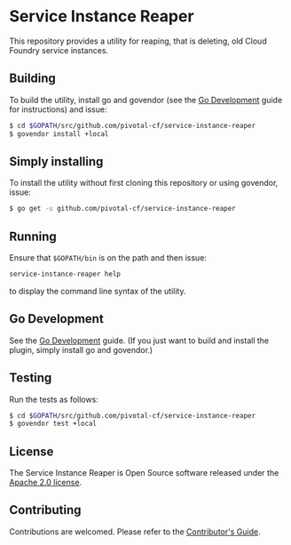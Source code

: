# Service Instance Reaper

This repository provides a utility for reaping, that is deleting, old Cloud Foundry service instances.

## Building

To build the utility, install go and govendor (see the [Go Development](docs/go.adoc) guide for instructions) and issue:
```bash
$ cd $GOPATH/src/github.com/pivotal-cf/service-instance-reaper
$ govendor install +local
```

## Simply installing

To install the utility without first cloning this repository or using govendor, issue:
```bash
$ go get -u github.com/pivotal-cf/service-instance-reaper

```

## Running

Ensure that `$GOPATH/bin` is on the path and then issue:
```bash
service-instance-reaper help
```
to display the command line syntax of the utility.

## Go Development

See the [Go Development](docs/go.adoc) guide.
(If you just want to build and install the plugin, simply install go and govendor.)

## Testing

Run the tests as follows:
```bash
$ cd $GOPATH/src/github.com/pivotal-cf/service-instance-reaper
$ govendor test +local
```

## License

The Service Instance Reaper is Open Source software released under the
[Apache 2.0 license](http://www.apache.org/licenses/LICENSE-2.0.html).

## Contributing

Contributions are welcomed. Please refer to the [Contributor's Guide](CONTRIBUTING.md).

